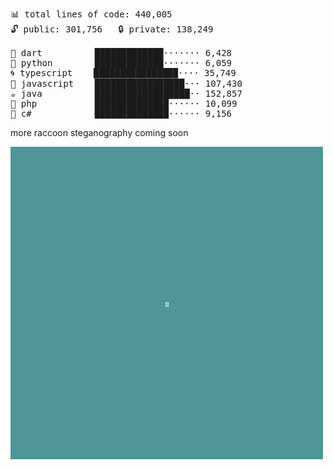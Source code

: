 <!--
**pmazumder3927/pmazumder3927** is a ✨ _special_ ✨ repository because its `README.md` (this file) appears on your GitHub profile.

Here are some ideas to get you started:

- 🔭 I’m currently working on ...
- 🌱 I’m currently learning ...
- 👯 I’m looking to collaborate on ...
- 🤔 I’m looking for help with ...
- 💬 Ask me about ...
- 📫 How to reach me: ...
- 😄 Pronouns: ...
- ⚡ Fun fact: ...
-->
 <!-- LANGUAGES BREAKDOWN START -->
<pre><code style="font-family: monospace; font-size: 14px;">
📊 total lines of code: 440,005
🔓 public: 301,756   🔒 private: 138,249

🎯 dart          █████████████······· 6,428
🐍 python        █████████████······· 6,059
🌀 typescript    ████████████████···· 35,749
💛 javascript    █████████████████··· 107,430
☕ java          ██████████████████·· 152,857
🐘 php           ██████████████······ 10,099
🔧 c#            ██████████████······ 9,156
</code></pre>
 <!-- LANGUAGES BREAKDOWN END -->
more raccoon steganography coming soon

![raccoon](https://github.com/pmazumder3927/pmazumder3927/blob/main/raccoon.png)
